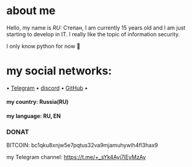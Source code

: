 # **about me**

Hello, my name is _RU:_ Степан, I am currently 15 years old and I am just starting to develop in IT. I really like the topic of information security. 

I only know python for now 🥲

# my social networks:

• [Telegram](https://t.me/have_rely_on_me)
• [discord](https://discord.com/invite/gCARbKZz)
• [GitHub](https://GitHub.com/haverelyonme)
•

#### my country: Russia(RU)
#### my language: RU, EN

### DONAT

BITCOIN: bc1qku8xnjw5e7pqtus32va9mjamuhywlh4fl3hax9


my Telegram channel: https://t.me/+_sYk4Ayj7lEyMzAy






